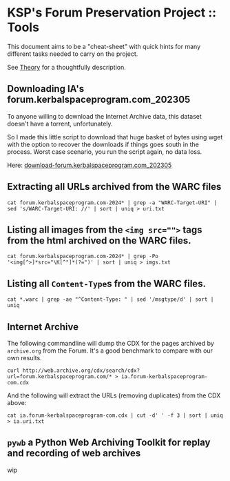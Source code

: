 # KSP's Forum Preservation Project :: Tools

This document aims to be a "cheat-sheet" with quick hints for many different tasks needed to carry on the project.

See [Theory](./Theory.md) for a thoughtfully description.


## Downloading IA's forum.kerbalspaceprogram.com_202305

To anyone willing to download the Internet Archive data, this dataset doesn't have a torrent, unfortunately.

So I made this little script to download that huge basket of bytes using wget with the option to recover the downloads if things goes south in the process. Worst case scenario, you run the script again, no data loss. 

Here: [download-forum.kerbalspaceprogram.com_202305](../Source/bash/download-forum.kerbalspaceprogram.com_202305.sh)


## Extracting all URLs archived from the WARC files

```
cat forum.kerbalspaceprogram.com-2024* | grep -a "WARC-Target-URI" | sed 's/WARC-Target-URI: //' | sort | uniq > uri.txt

```

## Listing all images from the `<img src="">` tags from the html archived on the WARC files.

```
cat forum.kerbalspaceprogram.com-2024* | grep -Po '<img[^>]*src="\K[^"]*(?=")' | sort | uniq > imgs.txt
```

## Listing all `Content-Type`s from the WARC files.

```
cat *.warc | grep -ae "^Content-Type: " | sed '/msgtype/d' | sort | uniq
```

## Internet Archive

The following commandline will dump the CDX for the pages archived by `archive.org` from the Forum. It's a good benchmark to compare with our own results.

```
curl http://web.archive.org/cdx/search/cdx?url=forum.kerbalspaceprogram.com/* > ia.forum-kerbalspaceprogram-com.cdx
```

And the following will extract the URLs (removing duplicates) from the CDX above:

```
cat ia.forum-kerbalspaceprogram-com.cdx | cut -d' ' -f 3 | sort | uniq > ia.uri.txt

```


## `pywb` a Python Web Archiving Toolkit for replay and recording of web archives

wip
